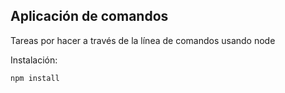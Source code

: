 ## Aplicación de comandos

Tareas por hacer a través de la línea de comandos usando node

Instalación:

```
npm install
```
